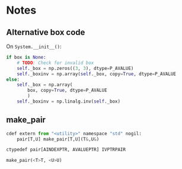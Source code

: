 Notes
=====

Alternative box code
--------------------

On `System.__init__()`:

```python
if box is None:
    # TODO: Check for invalid box
    self._box = np.zeros((3, 3), dtype=P_AVALUE)
    self._boxinv = np.array(self._box, copy=True, dtype=P_AVALUE
else:
    self._box = np.array(
        box, copy=True, dtype=P_AVALUE
        )
    self._boxinv = np.linalg.inv(self._box)
```

make_pair
---------

```python
cdef extern from "<utility>" namespace "std" nogil:
    pair[T,U] make_pair[T,U](T&,U&)

ctypedef pair[AINDEXPTR, AVALUEPTR] IVPTRPAIR

make_pair(<T>T, <U>U)
```